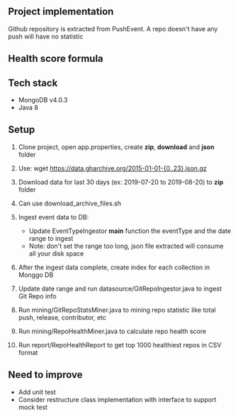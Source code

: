 Project implementation
---

Github repository is extracted from PushEvent. A repo doesn't have any push will have no statistic

Health score formula
--- 

Tech stack
---
* MongoDB v4.0.3
* Java 8

Setup
---
1. Clone project, open app.properties, create **zip**, **download** and **json** folder
2. Use: wget https://data.gharchive.org/2015-01-01-{0..23}.json.gz
3. Download data for last 30 days (ex: 2019-07-20 to 2019-08-20) to **zip** folder
4. Can use download_archive_files.sh
5. Ingest event data to DB:
    * Update EventTypeIngestor **main** function the eventType and the date range to ingest
    * Note: don't set the range too long, json file extracted will consume all your disk space
    
6. After the ingest data complete, create index for each collection in Monggo DB
7. Update date range and run datasource/GitRepoIngestor.java to ingest Git Repo info 
8. Run mining/GitRepoStatsMiner.java to mining repo statistic like total push, release, contributor, etc
9. Run mining/RepoHealthMiner.java to calculate repo health score
10. Run report/RepoHealthReport to get top 1000 healthiest repos in CSV format

Need to improve
---
* Add unit test
* Consider restructure class implementation with interface to support mock test 